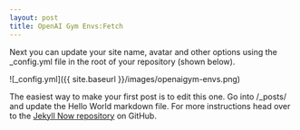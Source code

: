 ```yaml
---
layout: post
title: OpenAI Gym Envs:Fetch
---
```


Next you can update your site name, avatar and other options using the _config.yml file in the root of your repository (shown below).

![_config.yml]({{ site.baseurl }}/images/openaigym-envs.png)

The easiest way to make your first post is to edit this one. Go into /_posts/ and update the Hello World markdown file. For more instructions head over to the [Jekyll Now repository](https://github.com/barryclark/jekyll-now) on GitHub.

